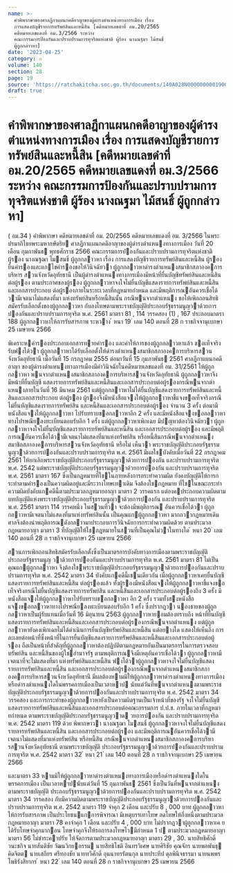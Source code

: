 ```yaml
---
name: >-
  คำพิพากษาของศาลฎีกาแผนกคดีอาญาของผู้ดำรงตำแหน่งทางการเมือง เรื่อง
  การแสดงบัญชีรายการทรัพย์สินและหนี้สิน [คดีหมายเลขดำที่ อม.20/2565
  คดีหมายเลขแดงที่ อม.3/2566 ระหว่าง
  คณะกรรมการป้องกันและปราบปรามการทุจริตแห่งชาติ ผู้ร้อง นางณฐมา ไม้สนธิ์
  ผู้ถูกกล่าวหา]
date: '2023-04-25'
category: ก
volume: 140
section: 28
page: 19
source: 'https://ratchakitcha.soc.go.th/documents/140A028N0000000001900.pdf'
draft: true
---
```


# คำพิพากษาของศาลฎีกาแผนกคดีอาญาของผู้ดำรงตำแหน่งทางการเมือง เรื่อง การแสดงบัญชีรายการทรัพย์สินและหนี้สิน [คดีหมายเลขดำที่ อม.20/2565 คดีหมายเลขแดงที่ อม.3/2566 ระหว่าง คณะกรรมการป้องกันและปราบปรามการทุจริตแห่งชาติ ผู้ร้อง นางณฐมา ไม้สนธิ์ ผู้ถูกกล่าวหา]

( อม.34 ) คําพิพากษา คดีหมายเลขดําที่ อม. 20/2565 คดีหมายเลขแดงที่ อม. 3/2566 ในพระปรมาภิไธยพระมหากษัตริย ศาลฎีกาแผนกคดีอาญาของผู้ดํารงตําแหนงทางการเมือง วันที่ 20 เดือน กุมภาพันธ พุทธศักราช 2566 คณะกรรมการปองกันและปราบปรามการทุจริตแห่งชาติ ผู้รอง นางณฐฌา ไมสนธิ์ ผู้ถูกกลาวหา เรื่อง การแสดงบัญชีรายการทรัพย์สินและหนี้สิน ผู้รองยื่นคํารองและแกไขคํารองขอให้วินิจฉัยวา ผู้ถูกกลาวหาดํารงตําแหนงสมาชิกสภาองคการบริหาร สวนจังหวัดอุทัยธานี เป็นผู้ดํารงตําแหนงทางการเมืองมีหน้าที่ยื่นบัญชีทรัพย์สินและหนี้สินต่อผู้รอง ตามประกาศของผู้รอง ผู้ถูกกลาวหาจงใจไม่ยื่นบัญชีแสดงรายการทรัพย์สินและหนี้สินและเอกสารประกอบ ต่อผู้รองภายในระยะเวลาที่กฎหมายกําหนด และมีพฤติการณอันควรเชื่อได้วามีเจตนาไม่แสดงที่มา แห่งทรัพย์สินหรือหนี้สินนั้น กรณีพนจากตําแหนง ขอให้เพิกถอนสิทธิสมัครรับเลือกตั้งของผู้ถูกกลาวหา กับลงโทษตามพระราชบัญญัติประกอบรัฐธรรมนูญวาด้วยการปองกันและปราบปรามการทุจริต พ.ศ. 2561 มาตรา 81 , 114 วรรคสอง (1) , 167 ประกอบมาตรา 188 ผู้ถูกกลาวหาให้การรับสารภาพ ระหวาง ้ หนา 19 ่ เลม 140 ตอนที่ 28 ก ราชกิจจานุเบกษา 25 เมษายน 2566

พิเคราะหคํารองประกอบเอกสารทายคํารอง และคําให้การของผู้ถูกกลาวหาแล้ว ขอเท็จจริง รับฟงได้วา ผู้ถูกกลาวหาได้รับเลือกตั้งให้ดํารงตําแหนงสมาชิกสภาองคการบริหารสวนจังหวัดอุทัยธานี เมื่อวันที่ 15 กรกฎาคม 2555 ต่อมาวันที่ 15 กุมภาพันธ 2561 ศาลฎีกาแผนกคดีอาญา ของผู้ดํารงตําแหนงทางการเมืองมีคําวินิจฉัยในคดีหมายเลขแดงที่ อม. 31/2561 ให้ผู้ถูกกลาวหา พนจากตําแหนงสมาชิกสภาองคการบริหารสวนจังหวัดอุทัยธานี ผู้ถูกกลาวหาจึงมีหน้าที่ยื่นบัญชี แสดงรายการทรัพย์สินและหนี้สินและเอกสารประกอบต่อผู้รองกรณีพนจากตําแหนงภายในวันที่ 16 มีนาคม 2561 แต่ผู้ถูกกลาวหาไม่ได้ยื่นบัญชีแสดงรายการทรัพย์สินและหนี้สินและเอกสารประกอบ ต่อผู้รอง ผู้รองจึงมีหนังสือแจงให้ผู้ถูกกลาวหาชี้แจงขอเท็จจริงกรณีไม่ยื่นบัญชีแสดงรายการทรัพย์สิน และหนี้สินและเอกสารประกอบต่อผู้รอง จํานวน 3 ครั้ง ต่อมามีหนังสือแจงให้ผู้ถูกกลาวหา ไปรับทราบขอกลาวหาอีก 2 ครั้ง และมีหนังสือแจงขอกลาวหาทางไปรษณียลงทะเบียนตอบรับอีก 1 ครั้ง แต่ผู้ถูกกลาวหาเพิกเฉย มีปญหาต้องวินิจฉัยวา ผู้ถูกกลาวหาจงใจไม่ยื่นบัญชีแสดงรายการทรัพย์สินและหนี้สิน และเอกสารประกอบต่อผู้รอง และมีพฤติการณอันควรเชื่อได้วามีเจตนาไม่แสดงที่มาแห่งทรัพย์สิน หรือหนี้สินกรณีพนจากตําแหนงสมาชิกสภาองคการบริหารสวนจังหวัดอุทัยธานี หรือไม่ เห็นวา พระราชบัญญัติประกอบรัฐธรรมนูญวาด้วยการปองกันและปราบปรามการทุจริต พ.ศ. 2561 มีผลใชบังคับเมื่อวันที่ 22 กรกฎาคม 2561 ให้ยกเลิกพระราชบัญญัติประกอบรัฐธรรมนูญวาด้วยการปองกัน และปราบปรามการทุจริต พ.ศ. 2542 แต่พระราชบัญญัติประกอบรัฐธรรมนูญวาด้วยการปองกัน และปราบปรามการทุจริต พ.ศ. 2561 มาตรา 167 ซึ่งเป็นกฎหมายที่ใชในภายหลังการกระทําความผิด ยังคงบัญญัติให้การกระทําตามคํารองเป็นความผิดอยู่และมีระวางโทษเทาเดิม จึงต้องใชกฎหมาย ที่ใชในขณะกระทําความผิดบังคับแกคดีนี้ตามประมวลกฎหมายอาญา มาตรา 2 วรรคแรก แต่องคประกอบความผิดตามบทบัญญัติแห่งพระราชบัญญัติประกอบรัฐธรรมนูญวาด้วยการปองกัน และปราบปรามการทุจริต พ.ศ. 2561 มาตรา 114 วรรคหนึ่ง ในสวนที่วา จะต้องมีพฤติการณ อันควรเชื่อได้วา ผู้ถูกกลาวหามีเจตนาไม่แสดงที่มาแห่งทรัพย์สินนั้น เป็นคุณแกผู้ถูกกลาวหา มากกวากฎหมายเดิม ศาลจึงต้องนําพฤติการณดังกลาวมาประกอบการวินิจฉัยการกระทําความผิดด้วย ตามประมวลกฎหมายอาญา มาตรา 3 ที่บัญญัติให้ใชกฎหมายในสวนที่เป็นคุณไม่วาในทางใด ้ หนา 20 ่ เลม 140 ตอนที่ 28 ก ราชกิจจานุเบกษา 25 เมษายน 2566

สวนการเพิกถอนสิทธิสมัครรับเลือกตั้งซึ่งเป็นมาตรการบังคับทางการเมืองตามพระราชบัญญัติประกอบรัฐธรรมนูญ วาด้วยการปองกันและปราบปรามการทุจริต พ.ศ. 2561 มาตรา 81 ไม่เป็นคุณแกผู้ถูกกลาวหา จึงต้องใชพระราชบัญญัติประกอบรัฐธรรมนูญวาด้วยการปองกันและปราบปรามการทุจริต พ.ศ. 2542 มาตรา 34 บังคับแกคดีนี้เชนเดียวกัน เมื่อผู้ถูกกลาวหาเคยยื่นบัญชีแสดงรายการทรัพย์สินและหนี้สิน ต่อผู้รองแล้ว ทั้งผู้รองมีหนังสือแจงให้ผู้ถูกกลาวหาชี้แจงขอเท็จจริงกรณีไม่ยื่นบัญชีแสดงรายการทรัพย์สิน และหนี้สินและเอกสารประกอบต่อผู้รองถึง 3 ครั้ง มีหนังสือแจงให้ผู้ถูกกลาวหาไปรับทราบขอกลาวหา อีก 2 ครั้ง รวมทั้งสงหนังสือแจงขอกลาวหาทางไปรษณียลงทะเบียนตอบรับอีก 1 ครั้ง ซึ่งปรากฏวา นองชายของผู้ถูกกลาวหาเป็นผู้รับแทนเมื่อวันที่ 16 มิถุนายน 2563 ผู้ถูกกลาวหายอมต้องทราบถึง หน้าที่ยื่นบัญชีแสดงรายการทรัพย์สินและหนี้สินและเอกสารประกอบต่อผู้รองกรณีพนจากตําแหนง แต่ผู้ถูกกลาวหายังคงเพิกเฉยไม่ได้ดําเนินการยื่นบัญชีทรัพย์สินและหนี้สิน แต่อยางใด แสดงให้เห็นถึง การละเลยต่อหน้าที่ซึ่งหน้าที่ในการยื่นบัญชีแสดงรายการทรัพย์สินและหนี้สินและเอกสารประกอบต่อผู้รอง ถือเป็นหน้าที่สําคัญที่ผู้ถูกกลาวหาต้องปฏิบัติตามกฎหมายอันเป็นมาตรการในการตรวจสอบทรัพย์สิน และหนี้สินของผู้ใชอํานาจรัฐ ตามพฤติการณจึงมีเหตุอันควรเชื่อได้วา ผู้ถูกกลาวหามีเจตนาที่จะไม่แสดงที่มา แห่งทรัพย์สินและหนี้สิน ฟงได้วาผู้ถูกกลาวหาจงใจไม่ยื่นบัญชีแสดงรายการทรัพย์สินและหนี้สิน และเอกสารประกอบต่อผู้รองกรณีพนจากตําแหนงสมาชิกสภาองคการบริหารสวนจังหวัดอุทัยธานี มีผลต้องหามมิให้ผู้ถูกกลาวหาดํารงตําแหนงทางการเมืองหรือดํารงตําแหนงใดในพรรคการเมืองเป็นเวลาหาป นับแต่วันที่พนจากตําแหนงตามพระราชบัญญัติประกอบรัฐธรรมนูญวาด้วยการปองกันและปราบปรามการทุจริต พ.ศ. 2542 มาตรา 34 วรรคสอง และการกระทําของผู้ถูกกลาวหายังเป็นความผิดฐานเป็นเจ้าหน้าที่ของรัฐ จงใจไม่ยื่นบัญชีแสดงรายการทรัพย์สินและหนี้สินและเอกสารประกอบต่อคณะกรรมการ ป.ป.ช. ภายในเวลาที่กฎหมายกําหนด ตามพระราชบัญญัติประกอบรัฐธรรมนูญวาด วยการปองกัน และปราบปรามการทุจริต พ.ศ. 2542 มาตรา 119 ด้วย พิพากษาวา นางณฐฌา ไมสนธิ์ ผู้ถูกกลาวหาจงใจไม่ยื่นบัญชีแสดงรายการทรัพย์สินและหนี้สิน และเอกสารประกอบต่อผู้รอง และมีพฤติการณอันควรเชื่อได้วามีเจตนาไม่แสดงที่มาแห่งทรัพย์สิน หรือหนี้สิน กรณีพนจากตําแหนงสมาชิกสภาองคการบริหารสวนจังหวัดอุทัยธานี ตามพระราชบัญญัติ ประกอบรัฐธรรมนูญวาด้วยการปองกันและปราบปรามการทุจริต พ.ศ. 2542 มาตรา 32 ้ หนา 21 ่ เลม 140 ตอนที่ 28 ก ราชกิจจานุเบกษา 25 เมษายน 2566

และมาตรา 33 หามมิให้ผู้ถูกกลาวหาดํารงตําแหนงทางการเมืองหรือดํารงตําแหนงใดในพรรคการเมือง เป็นเวลาหาปนับแต่วันที่ 15 กุมภาพันธ 2561 ซึ่งเป็นวันที่พนจากตําแหนงตามพระราชบัญญัติ ประกอบรัฐธรรมนูญวาด้วยการปองกันและปราบปรามการทุจริต พ.ศ. 2542 มาตรา 34 วรรคสอง กับมีความผิดตามพระราชบัญญัติประกอบรัฐธรรมนูญวาด้วยการปองกันและปราบปรามการทุจริต พ.ศ. 2542 มาตรา 119 จําคุก 2 เดือน และปรับ 8 , 000 บาท ผู้ถูกกลาวหาให้การรับสารภาพ เป็นประโยชนแกการพิจารณา มีเหตุบรรเทาโทษ ลดโทษให้กึ่งหนึ่งตามประมวลกฎหมายอาญา มาตรา 78 คงจําคุก 1 เดือน และปรับ 4 , 000 บาท ไม่ปรากฏวาผู้ถูกกลาวหาเค ยได้รับโทษจําคุกมากอน โทษจําคุกจึงให้รอการลงโทษไวมีกําหนด 1 ป ตามประมวลกฎหมายอาญา มาตรา 56 ไม่ชําระคาปรับ ให้จัดการตามประมวลกฎหมายอาญา มาตรา 29 , 30. นายสิทธิศักดิ์ วนะชกิจ นายสันติชัย วัฒนวิกยกรรม นายสิทธิโชติ อินทรวิเศษ นายศิริชัย คุณจักร นายพอพันธุ คิดจิตต นายเสถียร ศรีทองชัย นายทวีศักดิ์ อุนนาทรรัตนกุล นายประทีป ดุลพินิจธรรมา นายนพพร โพธิรังสิยากร ้ หนา 22 ่ เลม 140 ตอนที่ 28 ก ราชกิจจานุเบกษา 25 เมษายน 2566
